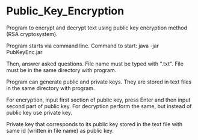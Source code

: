 # Public_Key_Encryption
Program to encrypt and decrypt text using public key encryption method (RSA cryptosystem).

Program starts via command line. Command to start: java -jar PubKeyEnc.jar

Then, answer asked questions.
File name must be typed with ".txt". File must be in the same directory with program.

Program can generate public and private keys. They are stored in text files in the same directory with program.

For encryption, input first section of public key, press Enter and then input second part of public key. For decryption perform the same, but instead of public key use private key.

Private key that corresponds to its public key stored in the text file with same id (written in file name) as public key.
